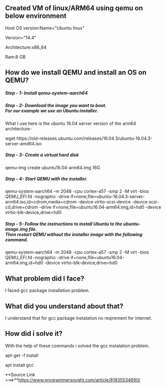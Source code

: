 ## Created VM of linux/ARM64 using qemu on below environment

Host OS version:Name="Ubuntu linux"

Version="14.4"

Architecture:x86_64

Ram:8 GB


## How do we install QEMU and install an OS on QEMU?

<h5> Step - 1- Install qemu-system-aarch64</h5>

<h5> Step - 2- Download the image you want to boot. <br> For our example we use an Ubuntu installer.</h5>

What I use here is the ubuntu 16.04 server version of the arm64 architecture-

<p> wget https://old-releases.ubuntu.com/releases/16.04.3/ubuntu-16.04.3-server-amd64.iso</p>


<h5> Step - 3- Create a virtual hard disk</h5>

<p> qemu-img create ubuntu16.04-arm64.img 16G </p>


<h5> Step - 4- Start QEMU with the installer.</h5>

<p> qemu-system-aarch64 -m 2048 -cpu cortex-a57 -smp 2 -M virt -bios QEMU_EFI.fd -nographic -drive if=none,file=ubuntu-16.04.3-server-arm64.iso,id=cdrom,media=cdrom -device virtio-scsi-device -device scsi-cd,drive=cdrom -drive if=none,file=ubuntu16.04-arm64.img,id=hd0 -device virtio-blk-device,drive=hd0 </p>


<h5> Step - 5- Follow the instructions to install Ubuntu to the ubuntu-image.img file.<br> Then restart QEMU without the installer image with the following command.</h5>

<p> qemu-system-aarch64 -m 2048 -cpu cortex-a57 -smp 2 -M virt -bios QEMU_EFI.fd -nographic -drive if=none,file=ubuntu16.04-arm64.img,id=hd0 -device virtio-blk-device,drive=hd0 </p>

## What problem did I face?
  
  I faced gcc package installation problem.
  

## What did you understand about that?
   
   I understand that for gcc package instalation no reqirement for internet.

## How did i solve it?
 
 With the help of these commands i solved the gcc instalation problem.
 
 apt-get -f install
 
 apt install gcc

**Source Link  ===>**https://www.programmersought.com/article/81835534690/
